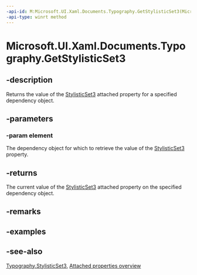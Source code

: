 ```yaml
---
-api-id: M:Microsoft.UI.Xaml.Documents.Typography.GetStylisticSet3(Microsoft.UI.Xaml.DependencyObject)
-api-type: winrt method
---
```


<!-- Method syntax
public bool GetStylisticSet3(Windows.UI.Xaml.DependencyObject element)
-->

# Microsoft.UI.Xaml.Documents.Typography.GetStylisticSet3

## -description
Returns the value of the [StylisticSet3](typography_stylisticset3.md) attached property for a specified dependency object.

## -parameters
### -param element
The dependency object for which to retrieve the value of the [StylisticSet3](typography_stylisticset3.md) property.

## -returns
The current value of the [StylisticSet3](typography_stylisticset3.md) attached property on the specified dependency object.

## -remarks

## -examples

## -see-also

[Typography.StylisticSet3](typography_stylisticset3.md), [Attached properties overview](/windows/uwp/xaml-platform/attached-properties-overview)
